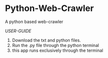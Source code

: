 # Python-Web-Crawler
A python based web-crawler

*USER-GUIDE*

1. Download the txt and python files.
2. Run the .py file through the python terminal
3. this app runs exclusively through the terminal
